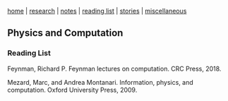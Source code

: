[home](/../../index.html)  |  [research](/../../research.html)  |  [notes](/../../notes.html)  |  [reading list](/../../reading_list.html)  |  [stories](/../../story.html)  |  [miscellaneous](/../../miscellaneous.html)

## Physics and Computation

### Reading List
Feynman, Richard P. Feynman lectures on computation. CRC Press, 2018.

Mezard, Marc, and Andrea Montanari. Information, physics, and computation. Oxford University Press, 2009.


